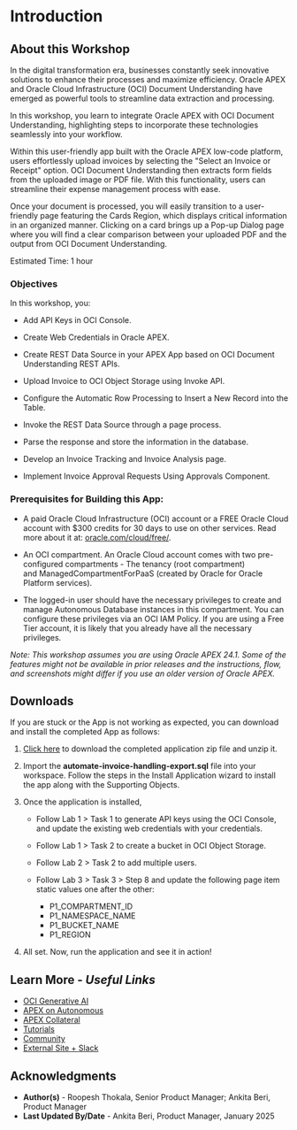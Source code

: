 # Introduction

## About this Workshop

In the digital transformation era, businesses constantly seek innovative solutions to enhance their processes and maximize efficiency. Oracle APEX and Oracle Cloud Infrastructure (OCI) Document Understanding have emerged as powerful tools to streamline data extraction and processing.

In this workshop, you learn to integrate Oracle APEX with OCI Document Understanding, highlighting  steps to incorporate these technologies seamlessly into your workflow.

Within this user-friendly app built with the Oracle APEX low-code platform, users effortlessly upload invoices by selecting the "Select an Invoice or Receipt" option. OCI Document Understanding then extracts form fields from the uploaded image or PDF file. With this functionality, users can streamline their expense management process with ease.

Once your document is processed, you will easily transition to a user-friendly page featuring the Cards Region, which displays critical information in an organized manner. Clicking on a card brings up a Pop-up Dialog page where you will find a clear comparison between your uploaded PDF and the output from OCI Document Understanding.

Estimated Time: 1 hour

### Objectives

In this workshop, you:

- Add API Keys in OCI Console.

- Create Web Credentials in Oracle APEX.

- Create REST Data Source in your APEX App based on OCI Document Understanding REST APIs.

- Upload Invoice to OCI Object Storage using Invoke API.

- Configure the Automatic Row Processing to Insert a New Record into the Table.

- Invoke the REST Data Source through a page process.

- Parse the response and store the information in the database.

- Develop an Invoice Tracking and Invoice Analysis page.

- Implement Invoice Approval Requests Using Approvals Component.

### Prerequisites for Building this App:

- A paid Oracle Cloud Infrastructure (OCI) account or a FREE Oracle Cloud account with $300 credits for 30 days to use on other services. Read more about it at: [oracle.com/cloud/free/](https://www.oracle.com/cloud/free/).

- An OCI compartment. An Oracle Cloud account comes with two pre-configured compartments - The tenancy (root compartment) and ManagedCompartmentForPaaS (created by Oracle for Oracle Platform services).

- The logged-in user should have the necessary privileges to create and manage Autonomous Database instances in this compartment. You can configure these privileges via an OCI IAM Policy. If you are using a Free Tier account, it is likely that you already have all the necessary privileges.

*Note: This workshop assumes you are using Oracle APEX 24.1. Some of the features might not be available in prior releases and the instructions, flow, and screenshots might differ if you use an older version of Oracle APEX.*

## Downloads

If you are stuck or the App is not working as expected, you can download and install the completed App as follows:

1. [Click here](https://c4u04.objectstorage.us-ashburn-1.oci.customer-oci.com/p/EcTjWk2IuZPZeNnD_fYMcgUhdNDIDA6rt9gaFj_WZMiL7VvxPBNMY60837hu5hga/n/c4u04/b/livelabsfiles/o/labfiles/automate-invoice-handling-export.sql) to download the completed application zip file and unzip it.

2. Import the **automate-invoice-handling-export.sql** file into your workspace. Follow the steps in the Install Application wizard to install the app along with the Supporting Objects.

3. Once the application is installed,
    - Follow Lab 1 > Task 1 to generate API keys using the OCI Console, and update the existing web credentials with your credentials.

    - Follow Lab 1 > Task 2 to create a bucket in OCI Object Storage.

    - Follow Lab 2 > Task 2 to add multiple users.

    - Follow Lab 3 > Task 3 > Step 8 and update the following page item static values one after the other:
        - P1\_COMPARTMENT\_ID
        - P1\_NAMESPACE\_NAME
        - P1\_BUCKET\_NAME
        - P1\_REGION

4. All set. Now, run the application and see it in action!

## Learn More - *Useful Links*

- [OCI Generative AI](https://www.oracle.com/artificial-intelligence/generative-ai/large-language-models/)
- [APEX on Autonomous](https://apex.oracle.com/autonomous)
- [APEX Collateral](https://www.oracle.com/database/technologies/appdev/apex/collateral.html)
- [Tutorials](https://apex.oracle.com/en/learn/tutorials)
- [Community](https://apex.oracle.com/community)
- [External Site + Slack](http://apex.world)

## Acknowledgments

- **Author(s)** - Roopesh Thokala, Senior Product Manager; Ankita Beri, Product Manager
- **Last Updated By/Date** - Ankita Beri, Product Manager, January 2025
